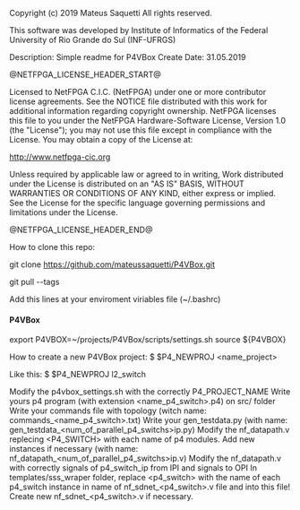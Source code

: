 Copyright (c) 2019 Mateus Saquetti
All rights reserved.

This software was developed by Institute of Informatics of the Federal
University of Rio Grande do Sul (INF-UFRGS)

Description:
             Simple readme for P4VBox
Create Date:
             31.05.2019

@NETFPGA_LICENSE_HEADER_START@

Licensed to NetFPGA C.I.C. (NetFPGA) under one or more contributor
license agreements.  See the NOTICE file distributed with this work for
additional information regarding copyright ownership.  NetFPGA licenses this
file to you under the NetFPGA Hardware-Software License, Version 1.0 (the
"License"); you may not use this file except in compliance with the
License.  You may obtain a copy of the License at:

  http://www.netfpga-cic.org

Unless required by applicable law or agreed to in writing, Work distributed
under the License is distributed on an "AS IS" BASIS, WITHOUT WARRANTIES OR
CONDITIONS OF ANY KIND, either express or implied.  See the License for the
specific language governing permissions and limitations under the License.

@NETFPGA_LICENSE_HEADER_END@


How to clone this repo:

git clone https://github.com/mateussaquetti/P4VBox.git

git pull --tags


Add this lines at your enviroment viriables file (~/.bashrc)

#### P4VBox #####
export P4VBOX=~/projects/P4VBox/scripts/settings.sh
source ${P4VBOX}


How to create a new P4VBox project:
$ $P4_NEWPROJ <name_project>

Like this:
$ $P4_NEWPROJ l2_switch

Modify the p4vbox_settings.sh with the correctly P4_PROJECT_NAME
Write yours p4 program (with extension <name_p4_switch>.p4) on src/ folder
Write your commands file with topology (witch name: commands_<name_p4_switch>.txt)
Write your gen_testdata.py (with name: gen_testdata_<num_of_parallel_p4_switchs>ip.py)
Modify the nf_datapath.v replecing <P4_SWITCH> with each name of p4 modules. Add new instances if necessary (with name: nf_datapath_<num_of_parallel_p4_switchs>ip.v)
Modify the nf_datapath.v with correctly signals of p4_switch_ip from IPI and signals to OPI
In templates/sss_wraper folder, replace <p4_switch> with the name of each p4_switch instance in name of nf_sdnet_<p4_switch>.v file and into this file! Create new  nf_sdnet_<p4_switch>.v if necessary.
